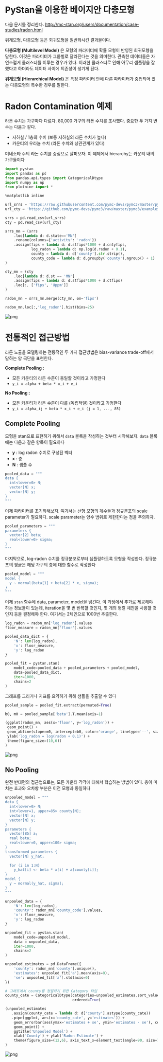 # PyStan을 이용한 베이지안 다층모형

다음 문서를 정리한다. <http://mc-stan.org/users/documentation/case-studies/radon.html>

위계모형, 다층모형 등은 회귀모형을 일반화시킨 결과물이다. 

**다층모형 (Multilevel Model)** 은 모형의 파라미터에 확률 모형이 반영된 회귀모형을 말한다. 이것은 파라미터가 그룹별로 달라진다는 것을 의미한다. 관측한 데이터들은 자연스럽게 클러스터를 이루는 경우가 있다. 이러한 클러스터로 인해 아무리 샘플링을 잘 했다고 하더라도 데이터 사이에 의존성이 생기게 된다.

**위계모형 (Hierarchical Model)** 은 특정 파라미터 안에 다른 파라미터가 중첩되어 있는 다층모형의 특수한 경우를 말한다.

# Radon Contamination 예제

라돈 수치는 가구마다 다르다. 80,000 가구의 라돈 수치를 조사했다. 중요한 두 가지 변수는 다음과 같다.

- 지하실 / 1층의 수치 (보통 지하실의 라돈 수치가 높다)
- 카운티의 우라늄 수치 (라돈 수치와 상관관계가 있다)

미네소타 주의 라돈 수치를 중심으로 살펴보자. 이 예제에서 hierarchy는 카운티 내의 가구들이다


```python
import pystan
import pandas as pd
from pandas.api.types import CategoricalDtype
import numpy as np
from plotnine import *

%matplotlib inline
```


```python
url_srrs = 'https://raw.githubusercontent.com/pymc-devs/pymc3/master/pymc3/examples/data/srrs2.dat'
url_cty = 'https://github.com/pymc-devs/pymc3/raw/master/pymc3/examples/data/cty.dat'
```


```python
srrs = pd.read_csv(url_srrs)
cty = pd.read_csv(url_cty)
```


```python
srrs_mn = (srrs
    .loc[lambda d: d.state=='MN']
    .rename(columns={'activity': 'radon'})
    .assign(fips = lambda d: d.stfips*1000 + d.cntyfips,
            log_radon = lambda d: np.log(d.radon + 0.1),
            county = lambda d: d['county'].str.strip(),
            county_code = lambda d: d.groupby('county').ngroup() + 1)
)
```


```python
cty_mn = (cty
    .loc[lambda d: d.st == 'MN']
    .assign(fips = lambda d: d.stfips*1000 + d.ctfips)
    .loc[:, ['fips', 'Uppm']]
)
```


```python
radon_mn = srrs_mn.merge(cty_mn, on='fips')
```


```python
radon_mn.loc[:,'log_radon'].hist(bins=25)
```

![png](fig/radon_contamination_pystan/output_12_1.png)


# 전통적인 접근방법

라돈 노출을 모델링하는 전통적인 두 가지 접근방법은 bias-variance trade-off에서 말하는 양 극단을 표현한다.

**Complete Pooling :**
- 모든 카운티의 라돈 수준이 동일할 것이라고 가정한다
- `y_i = alpha + beta * x_i + e_i`

**No Pooling :**
- 모든 카운티가 라돈 수준이 다를 (독립적일) 것이라고 가정한다
- `y_i = alpha_ij + beta * x_i + e_i (j = 1, ..., 85)`

## Complete Pooling

모형을 stan으로 표현하기 위해서 `data` 블록을 작성하는 것부터 시작해보자. `data` 블록에는 다음과 같은 항목이 필요하다

- **y** : log radon 수치로 구성된 벡터
- **x** : 층
- **N** : 샘플 수


```python
pooled_data = """
data {
  int<lower=0> N;
  vector[N] x;
  vector[N] y;
}
"""
```

이제 파라미터를 초기화해보자. 여기서는 선형 모형의 계수들과 정규분포의 scale parameter가 필요하다. scale parameter는 양수 범위로 제한한다는 점을 주의하자.


```python
pooled_parameters = """
parameters {
  vector[2] beta;
  real<lower=0> sigma;
}
"""
```

마지막으로, log-radon 수치를 정규분포로부터 샘플링하도록 모형을 작성한다. 정규분포의 평균은 해당 가구의 층에 대한 함수로 작성한다


```python
pooled_model = """
model {
  y ~ normal(beta[1] + beta[2] * x, sigma);
}
"""
```

이제 `stan` 함수에 data, parameter, model을 넘긴다. 이 과정에서 추가로 제공해야 하는 정보들이 있는데, iteration을 몇 번 반복할 것인지, 몇 개의 병렬 체인을 사용할 것인지 등을 결정해야 한다. 여기서는 2체인으로 1000번 추출한다.


```python
log_radon = radon_mn['log_radon'].values
floor_measure = radon_mn['floor'].values
```


```python
pooled_data_dict = {
    'N': len(log_radon),
    'x': floor_measure,
    'y': log_radon
}

pooled_fit = pystan.stan(
    model_code=pooled_data + pooled_parameters + pooled_model,
    data=pooled_data_dict,
    iter=1000,
    chains=2
)
```


그래프를 그리거나 지표를 요약하기 위해 샘플을 추출할 수 있다


```python
pooled_sample = pooled_fit.extract(permuted=True)
```


```python
b0, m0 = pooled_sample['beta'].T.mean(axis=1)

(ggplot(radon_mn, aes(x='floor', y='log_radon')) +
 geom_point() +
 geom_abline(slope=m0, intercept=b0, color='orange', linetype='--', size=1.5) +
 ylab('log_radon = log(radon + 0.1)') +
 theme(figure_size=(10,6))
)
```


![png](fig/radon_contamination_pystan/output_26_1.png)

## No Pooling

완전 반대편의 접근법으로는, 모든 카운티 각각에 대해서 학습하는 방법이 있다. 층이 미치는 효과와 오차항 부분은 이전 모형과 동일하다


```python
unpooled_model = """
data {
  int<lower=0> N;
  int<lower=1, upper=85> county[N];
  vector[N] x;
  vector[N] y;
}
parameters {
  vector[85] a;
  real beta;
  real<lower=0, upper=100> sigma;
}
transformed parameters {
  vector[N] y_hat;
  
  for (i in 1:N)
    y_hat[i] <- beta * x[i] + a[county[i]];
}
model {
  y ~ normal(y_hat, sigma);
}
"""
```


```python
unpooled_data = {
    'N': len(log_radon),
    'county': radon_mn['county_code'].values,
    'x': floor_measure,
    'y': log_radon
}
```


```python
unpooled_fit = pystan.stan(
    model_code=unpooled_model,
    data = unpooled_data,
    iter=1000,
    chains=2
)
```


```python
unpooled_estimates = pd.DataFrame({
    'county': radon_mn['county'].unique(),
    'estimates': unpooled_fit['a'].mean(axis=0),
    'se': unpooled_fit['a'].std(axis=0)
})
```


```python
# 그래프에서 county를 정렬하기 위한 Category 타입
county_cate = CategoricalDtype(categories=unpooled_estimates.sort_values('estimates')['county'], 
                               ordered=True)
```


```python
(unpooled_estimates
   .assign(county_cate = lambda d: d['county'].astype(county_cate))
   .pipe(ggplot, aes(x='county_cate', y='estimates')) +
    geom_errorbar(aes(ymax='estimates + se', ymin='estimates - se'), color='#999999') +
    geom_point() +
    ggtitle('Unpooled Model') +
    xlab('County') + ylab('Radon Estimate') +
    theme(figure_size=(12,6), axis_text_x=element_text(angle=90, size=7))
)
```


![png](fig/radon_contamination_pystan/output_34_1.png)
